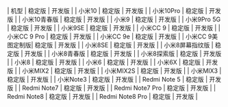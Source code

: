 |        机型	| 稳定版	| 开发版 |
|       小米10	| 稳定版	| 开发版 |
|     小米10Pro	| 稳定版	| 开发版 |
|    小米10青春版	| 稳定版	| 开发版 |
|         小米9	| 稳定版	| 开发版 |
|     小米9Pro 5G	| 稳定版	| 开发版 |
|        小米9SE	| 稳定版	| 开发版 |
|        小米CC 9	| 稳定版	| 开发版 |
|     小米CC 9 Pro	| 稳定版	| 开发版 |
|       小米CC 9e	| 稳定版	| 开发版 |
| 小米CC 9美图定制版| 稳定版	| 开发版 |
|       小米8SE	| 稳定版	| 开发版 |
|  小米8屏幕指纹版	| 稳定版	| 开发版 |
|    小米8青春版	| 稳定版	| 开发版 |
|    小米8探索版	| 稳定版	| 开发版 |
|         小米8	| 稳定版	| 开发版 |
|         小米6	| 稳定版	| 开发版 |
|        小米6X	| 稳定版	| 开发版 |
|      小米MIX2	| 稳定版	| 开发版 |
|     小米MIX2S	| 稳定版	| 开发版 |
|     小米MIX3	| 稳定版	| 开发版 |
|     小米Note3	| 稳定版	| 开发版 |
|   Redmi Note 5	| 稳定版	| 开发版 |
|   Redmi Note7	| 稳定版	| 开发版 |
| Redmi Note7 Pro	| 稳定版	| 开发版 |
|   Redmi Note8	| 稳定版	| 开发版 |
| Redmi Note8 Pro	| 稳定版	| 开发版 |

